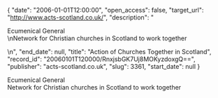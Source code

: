 {
  "date": "2006-01-01T12:00:00", 
  "open_access": false, 
  "target_url": "http://www.acts-scotland.co.uk/", 
  "description": "<p>Ecumenical General<br />\nNetwork for Christian churches in Scotland to work together</p>\n", 
  "end_date": null, 
  "title": "Action of Churches Together in Scotland", 
  "record_id": "20060101T120000/RnxjsbGK7Uj8MOKyzdoxgQ==", 
  "publisher": "acts-scotland.co.uk", 
  "slug": 3361, 
  "start_date": null
}

<p>Ecumenical General<br />
Network for Christian churches in Scotland to work together</p>
